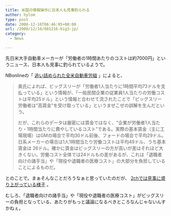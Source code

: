 ```yaml
---
title: 米国の情報操作に日本人も見事釣られる
author: hylom
type: post
date: 2008-12-16T06:46:05+00:00
url: /2008/12/16/081216-big3-jp/
category:
  - News

---
```

先日米大手自動車メーカーが「労働者の1時間あたりのコストは約7000円」というニュース、日本人も見事に釣られているようで。

NBonlineの「   [追い詰められた全米自動車労組][1] 」によると、

> 奥氏によれば、ビッグスリーが「労働者1人当たりに1時間平均73ドルを支払っている」という情報が、「一般民間企業の従業員1人当たりの労働コストは平均25ドル」という情報と合わせて流されたことで「ビッグスリー労働者は“高賃金”を受け取っている」というまぜこぜの誤解を生んだという。 
> 
> だが、これらのデータは厳密には賃金ではなく、“企業が労働者1人当たり・1時間当たりに費やしているコスト”である。実際の基本賃金（主に工場現場）はGMの場合で平均30ドル前後、フォードの場合で平均29ドル。日系メーカーの場合は1人1時間当たり労働コストは平均49ドル、うち基本賃金は 26ドル。確かに賃金はビッグスリーの方が高いが差はそれほど大きくない。労働コスト全体では24ドルもの差があるが、これは「退職者向けの諸手当」や「現役や退職者の医療コスト」の大部分を負担していることによるものだ。 

とのことで。まぁそんなことだろうなぁと思っていたのだが、   [2chでは見事に盛り上がっている様子][2] 。

むしろ、「退職者向けの諸手当」や「現役や退職者の医療コスト」がビッグスリーの負担となっている、あたりがもっと議論になるべきところなんじゃないんすかねぇ。

 [1]: http://business.nikkeibp.co.jp/article/world/20081214/180143/?P=3
 [2]: http://mamono.2ch.net/test/read.cgi/newsplus/1229360236/
